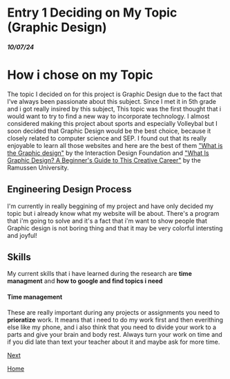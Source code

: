 # Entry 1 Deciding on My Topic (Graphic Design)
##### 10/07/24

# How i chose on my Topic
 The topic I decided on for this project is Graphic Design due to the fact that I’ve always been passionate about this subject. Since I met it in 5th grade and i got really insired by this subject, This topic was the first thought that i would want to try to find a new way to incorporate technology. I almost considered making this project about sports and especially Volleybal but I soon decided that Graphic Design would be the best choice, because it closely related to computer science and SEP. I found out that its really enjoyable to learn all those websites and here are the best of them ["What is the Graphic design"](https://www.interaction-design.org/literature/topics/graphic-design?srsltid=AfmBOooGdGl_hxuEWQctHmF2Lk40NwR-ytMFHQ8KRHTSNejMsEr3Dqlt) by the Interaction Design Foundation and ["What Is Graphic Design? A Beginner's Guide to This Creative Career"](https://www.rasmussen.edu/degrees/design/blog/what-is-graphic-design/) by the Ramussen University.

 ## Engineering Design Process

 I'm currently in really beggining of my project and have only decided my topic but i already know what my website will be about. There's a program that i'm going to solve and it's a fact that i'm want to show people that Graphic design is not boring thing and that it may be very colorful intersting and joyful!

 ## Skills

My current skills that i have learned during the research are **time managment** and **how to google and find topics i need**

#### Time management

These are really important during any projects or assignments you need to **prioratize** work. It means that i need to do my work first and then everithing else like my phone, and i also think that you need to divide your work to a parts and give your brain and body rest. Always turn your work on time and if you did late than text your teacher about it and maybe ask for more time.


 

[Next](entry02.md)

[Home](../README.md)
